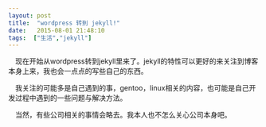 ```yaml
---
layout: post
title:  "wordpress 转到 jekyll!"
date:   2015-08-01 21:48:10
tags:  ["生活","jekyll"]
---
```

&emsp;现在开始从wordpress转到jekyll里来了。jekyll的特性可以更好的来关注到博客本身上来，我也会一点点的写些自己的东西。

&emsp;我关注的可能多是自己遇到的事，gentoo，linux相关的内容，也可能是自己开发过程中遇到的一些问题与解决方法。

&emsp;当然，有些公司相关的事情会略去。我本人也不怎么关心公司本身吧。
